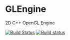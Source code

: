 # GLEngine
2D C++ OpenGL Engine

[![Build Status](https://travis-ci.org/jhmmufc/GLEngine.svg?branch=master?label=GCC)](https://travis-ci.org/jhmmufc/GLEngine)
[![Build status](https://ci.appveyor.com/api/projects/status/ridpb1nwa0git6g1/branch/master?svg=true?label=Windows)](https://ci.appveyor.com/project/jhmmufc/glengine/branch/master)
